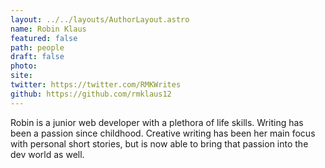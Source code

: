 ```yaml
---
layout: ../../layouts/AuthorLayout.astro
name: Robin Klaus
featured: false
path: people
draft: false
photo: 
site: 
twitter: https://twitter.com/RMKWrites
github: https://github.com/rmklaus12
---
```


Robin is a junior web developer with a plethora of life skills. Writing has been a passion since childhood. Creative writing has been her main focus with personal short stories, but is now able to bring that passion into the dev world as well.